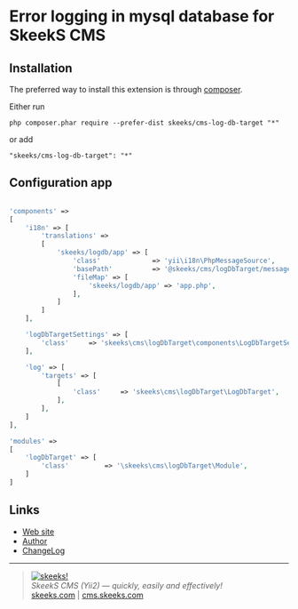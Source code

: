 Error logging in mysql database for SkeekS CMS
===================================

Installation
------------

The preferred way to install this extension is through [composer](http://getcomposer.org/download/).

Either run

```
php composer.phar require --prefer-dist skeeks/cms-log-db-target "*"
```

or add

```
"skeeks/cms-log-db-target": "*"
```

Configuration app
----------

```php

'components' =>
[
    'i18n' => [
        'translations' =>
        [
            'skeeks/logdb/app' => [
                'class'             => 'yii\i18n\PhpMessageSource',
                'basePath'          => '@skeeks/cms/logDbTarget/messages',
                'fileMap' => [
                    'skeeks/logdb/app' => 'app.php',
                ],
            ]
        ]
    ],

    'logDbTargetSettings' => [
        'class'     => 'skeeks\cms\logDbTarget\components\LogDbTargetSettings',
    ],

    'log' => [
        'targets' => [
            [
                'class'     => 'skeeks\cms\logDbTarget\LogDbTarget',
            ],
        ],
    ]
],

'modules' =>
[
    'logDbTarget' => [
        'class'         => '\skeeks\cms\logDbTarget\Module',
    ]
]

```

Links
-----
* [Web site](https://cms.skeeks.com)
* [Author](https://skeeks.com)
* [ChangeLog](https://github.com/skeeks-cms/cms-log-db-target/blob/master/CHANGELOG.md)


___

> [![skeeks!](https://skeeks.com/img/logo/logo-no-title-80px.png)](https://skeeks.com)  
<i>SkeekS CMS (Yii2) — quickly, easily and effectively!</i>  
[skeeks.com](https://skeeks.com) | [cms.skeeks.com](https://cms.skeeks.com)

